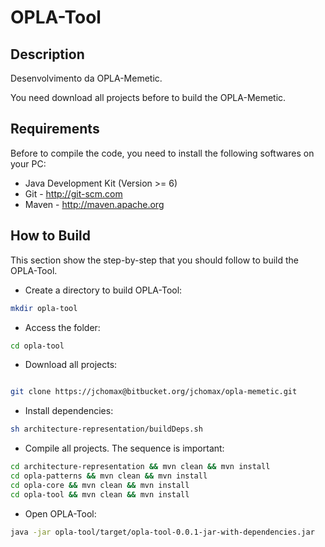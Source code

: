# OPLA-Tool

## Description
Desenvolvimento da OPLA-Memetic.

You need download all projects before to build the OPLA-Memetic.

## Requirements
Before to compile the code, you need to install the following softwares on your PC:
- Java Development Kit (Version >= 6)
- Git - http://git-scm.com
- Maven - http://maven.apache.org

## How to Build
This section show the step-by-step that you should follow to build the OPLA-Tool. 

- Create a directory to build OPLA-Tool:
```sh
mkdir opla-tool
```
- Access the folder:
```sh
cd opla-tool
```
- Download all projects:
```sh

git clone https://jchomax@bitbucket.org/jchomax/opla-memetic.git
```
- Install dependencies:
```sh
sh architecture-representation/buildDeps.sh
```
- Compile all projects. The sequence is important:
```sh
cd architecture-representation && mvn clean && mvn install
cd opla-patterns && mvn clean && mvn install
cd opla-core && mvn clean && mvn install
cd opla-tool && mvn clean && mvn install
```
- Open OPLA-Tool:
```sh
java -jar opla-tool/target/opla-tool-0.0.1-jar-with-dependencies.jar
```





